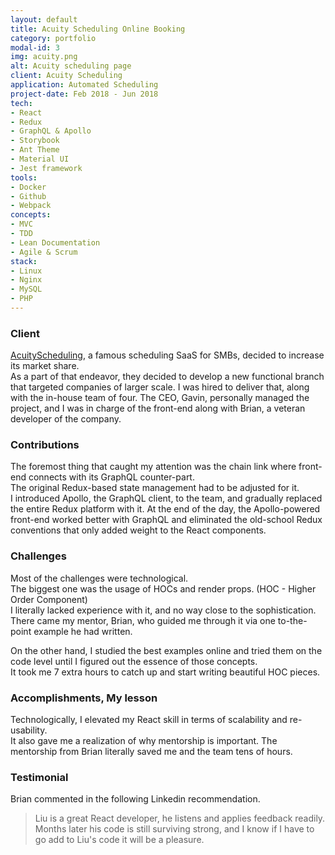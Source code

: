 ```yaml
---
layout: default
title: Acuity Scheduling Online Booking
category: portfolio
modal-id: 3
img: acuity.png
alt: Acuity scheduling page
client: Acuity Scheduling
application: Automated Scheduling
project-date: Feb 2018 - Jun 2018
tech:
- React
- Redux
- GraphQL & Apollo
- Storybook
- Ant Theme
- Material UI
- Jest framework
tools:
- Docker
- Github
- Webpack
concepts:
- MVC
- TDD
- Lean Documentation
- Agile & Scrum
stack:
- Linux
- Nginx
- MySQL
- PHP
---
```


### Client

<a href="http://www.acuityscheduling.com" target="_blank">AcuityScheduling</a>, a famous scheduling SaaS for SMBs, decided to increase its market share.  
As a part of that endeavor, they decided to develop a new functional branch that targeted companies of larger scale.
I was hired to deliver that, along with the in-house team of four. The CEO, Gavin, personally managed the project, and I was in charge of the front-end along with Brian, a veteran developer of the company.

### Contributions

The foremost thing that caught my attention was the chain link where front-end connects with its GraphQL counter-part.  
The original Redux-based state management had to be adjusted for it.  
I introduced Apollo, the GraphQL client, to the team, and gradually replaced the entire Redux platform with it.
At the end of the day, the Apollo-powered front-end worked better with GraphQL and eliminated the old-school Redux conventions that only added weight to the React components.  

### Challenges

Most of the challenges were technological.  
The biggest one was the usage of HOCs and render props. (HOC - Higher Order Component)  
I literally lacked experience with it, and no way close to the sophistication. There came my mentor, Brian, who guided me through it via one to-the-point example he had written.  

On the other hand, I studied the best examples online and tried them on the code level until I figured out the essence of those concepts.  
It took me 7 extra hours to catch up and start writing beautiful HOC pieces.

### Accomplishments, My lesson

Technologically, I elevated my React skill in terms of scalability and re-usability.  
It also gave me a realization of why mentorship is important. The mentorship from Brian literally saved me and the team tens of hours.

### Testimonial

Brian commented in the following Linkedin recommendation.  
> Liu is a great React developer, he listens and applies feedback readily. Months later his code is still surviving strong, and I know if I have to go add to Liu's code it will be a pleasure.
